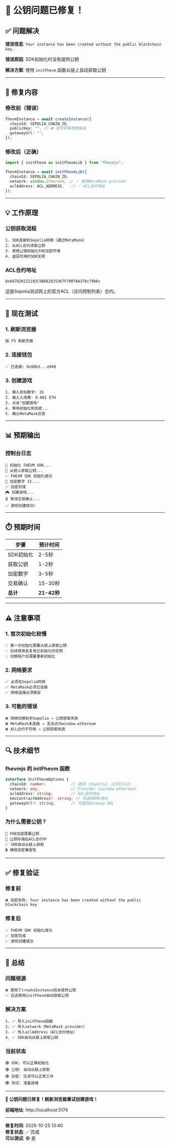 # 🔑 公钥问题已修复！

## ✅ 问题解决

**错误信息**: `Your instance has been created without the public blockchain key.`

**错误原因**: SDK初始化时没有提供公钥

**解决方案**: 使用 `initFhevm` 函数从链上自动获取公钥

---

## 🔧 修复内容

### 修改前（错误）
```typescript
fhevmInstance = await createInstance({
  chainId: SEPOLIA_CHAIN_ID,
  publicKey: "", // ❌ 空字符串导致错误
  gatewayUrl: "",
});
```

### 修改后（正确）
```typescript
import { initFhevm as initFhevmLib } from "fhevmjs";

fhevmInstance = await initFhevmLib({
  chainId: SEPOLIA_CHAIN_ID,
  network: window.ethereum, // ✅ 使用MetaMask provider
  aclAddress: ACL_ADDRESS,   // ✅ ACL合约地址
});
```

---

## 💡 工作原理

### 公钥获取流程
```
1. SDK连接到Sepolia网络（通过MetaMask）
2. 从ACL合约读取公钥
3. 使用公钥初始化FHE加密环境
4. 返回可用的SDK实例
```

### ACL合约地址
```
0x687820221192C5B662b25367F70076A37bc79b6c
```

这是Sepolia测试网上的官方ACL（访问控制列表）合约。

---

## 🎯 现在测试

### 1. 刷新浏览器
```
按 F5 刷新页面
```

### 2. 连接钱包
```
✅ 已连接: 0x88b3...e949
```

### 3. 创建游戏
```
1. 输入目标数字: 15
2. 输入入场费: 0.001 ETH
3. 点击"创建游戏"
4. 等待初始化和加密...
5. 确认MetaMask交易
```

---

## 📊 预期输出

### 控制台日志
```
🔧 初始化 FHEVM SDK...
📡 从链上获取公钥...
✅ FHEVM SDK 初始化成功
🔐 加密数字 15...
✅ 加密完成
🎮 创建游戏...
⏳ 等待交易确认...
✅ 游戏创建成功!
```

---

## ⏱️ 预期时间

| 步骤 | 预计时间 |
|------|----------|
| SDK初始化 | 2-5秒 |
| 获取公钥 | 1-2秒 |
| 加密数字 | 3-5秒 |
| 交易确认 | 15-30秒 |
| **总计** | **21-42秒** |

---

## ⚠️ 注意事项

### 1. 首次初始化较慢
```
💡 第一次初始化需要从链上获取公钥
💡 后续使用会复用已初始化的实例
💡 切换账户后需要重新初始化
```

### 2. 网络要求
```
✅ 必须在Sepolia网络
✅ MetaMask必须已连接
✅ 网络连接必须稳定
```

### 3. 可能的错误
```
❌ 网络切换到非Sepolia → 公钥获取失败
❌ MetaMask未连接 → 无法访问window.ethereum
❌ ACL合约不可用 → 公钥获取失败
```

---

## 🔍 技术细节

### fhevmjs 的 initFhevm 函数
```typescript
interface InitFhevmOptions {
  chainId: number;           // 链ID (Sepolia: 11155111)
  network: any;              // Provider (window.ethereum)
  aclAddress: string;        // ACL合约地址
  kmsContractAddress?: string; // 可选的KMS地址
  gatewayUrl?: string;       // 可选的Gateway URL
}
```

### 为什么需要公钥？
```
🔐 FHE加密需要公钥
📡 公钥存储在ACL合约中
✅ SDK自动从链上获取
🔒 确保加密兼容性
```

---

## ✅ 修复验证

### 修复前
```
❌ 加密失败: Your instance has been created without the public blockchain key
```

### 修复后
```
✅ FHEVM SDK 初始化成功
✅ 加密完成
✅ 游戏创建成功
```

---

## 🎊 总结

### 问题根源
```
❌ 使用了createInstance但未提供公钥
✅ 应该使用initFhevm自动获取公钥
```

### 解决方案
```
1. ✅ 导入initFhevm函数
2. ✅ 传入network（MetaMask provider）
3. ✅ 传入aclAddress（ACL合约地址）
4. ✅ SDK自动从链上获取公钥
```

### 当前状态
```
🟢 SDK: 可以正确初始化
🟢 公钥: 自动从链上获取
🟢 加密: 应该可以正常工作
🟢 测试: 准备就绪
```

---

**🎉 公钥问题已修复！刷新浏览器重试创建游戏！**

**前端地址**: http://localhost:5174

---

**修复时间**: 2025-10-25 13:40  
**修复状态**: ✅ 完成  
**可以测试**: 🟢 是


